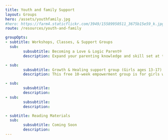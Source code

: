 ```yaml
---
title: Youth and family Support
layout: Groups
hero: /assets/youthfamily.jpg
#hero: https://farm4.staticflickr.com/3949/15589950511_3675b15e59_k.jpg
route: /resources/youth-and-family

groupOpts:
- subtitle: Workshops, Classes, & Support Groups
  sub:
        subsubtitle: Becoming a Love & Logic Parent® 
        description: Expand your parenting knowledge and skill set at this six-week program featuring discussion, video, support, and guest speakers. For upcoming dates, times, and locations, call 1.248.456.8150 

- sub:
        subsubtitle: Growth & Healing support group (Girls ages 13-17)
        description: This free 10-week empowerment group is for girls who have experienced sexual abuse, date rape, or incest. This group usually meets on Mondays. To register or learn more, call 1.248.451.2621.

- sub:
        subsubtitle: 
        description:
- sub:
        subsubtitle:
        description: 

- subtitle: Reading Materials
  sub:
        subsubtitle: Coming Soon
        description:
---
```

